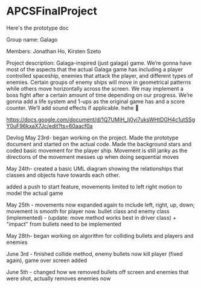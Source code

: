 # APCSFinalProject
Here's the prototype doc

Group name: Galago

Members: Jonathan Ho, Kirsten Szeto

Project description: Galaga-inspired (just galaga) game.  We’re gonna have most of the aspects that the actual Galaga game has including a player controlled spaceship, enemies that attack the player, and different types of enemies.  Certain groups of enemy ships will move in geometrical patterns while others move horizontally across the screen. We may implement a boss fight after a certain amount of time depending on our progress. We’re gonna add a life system and 1-ups as the original game has and a score counter. We’ll add sound effects if applicable. hehe 🧛

https://docs.google.com/document/d/1Q7UMiH_Ij0yi7uksWHtDGH4c1utSSgY0uF96kxaX7Jc/edit?ts=60aacf0a

Devlog
May 23rd- began working on the project.  Made the prototype document and started on the actual code.  Made the background stars and coded basic movement for the player ship.  Movement is still janky as the directions of the movement messes up when doing sequential moves

May 24th- created a basic UML diagram showing the relationships that classes and objects have towards each other.

added a push to start feature, movements limited to left right motion to model the actual game

May 25th - movements now expanded again to include left, right, up, down; movement is smooth for player now. bullet class and enemy class (implemented) - (update: move method works best in driver class) + "impact" from bullets need to be implemented

May 28th- began working on algorithm for colliding bullets and players and enemies

June 3rd - finished collide method, enemy bullets now kill player (fixed again), game over screen added

June 5th - changed how we removed bullets off screen and enemies that were shot, actually removes enemies now
